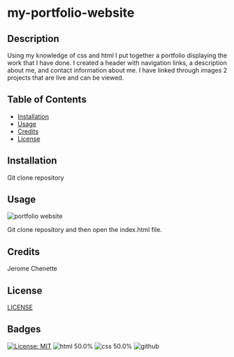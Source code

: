 # my-portfolio-website

## Description

Using my knowledge of css and html I put together a portfolio displaying the work that I have done. I created a header with navigation links, a description about me, and contact information about me. I have linked through images 2 projects that are live and can be viewed.

## Table of Contents

* [Installation](#installation)
* [Usage](#usage)
* [Credits](#credits)
* [License](#license)

## Installation

Git clone repository


## Usage 

![portfolio website](https://i.imgur.com/cBWPlfZ.png)

Git clone repository and then open the index.html file.

## Credits

Jerome Chenette


## License
[LICENSE](/LICENSE.md)

## Badges
[![License: MIT](https://img.shields.io/badge/License-MIT-yellow.svg)](https://opensource.org/licenses/MIT)
![html 50.0%](https://img.shields.io/badge/html-50.0%25-red)
![css 50.0% ](https://img.shields.io/badge/css-50.0%25-blue)
![github](https://img.shields.io/badge/Github-Git-gray)



